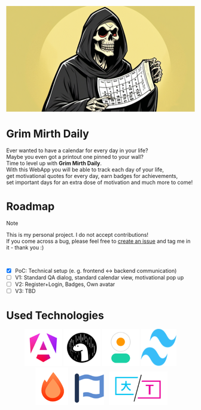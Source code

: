 <a href="https://grim-mirth-daily.com"><img src="readme-assets/grim-reaper-header.png" alt="Grim Mirth Daily home screen"></a>

# Grim Mirth Daily
Ever wanted to have a calendar for every day in your life? <br>
Maybe you even got a printout one pinned to your wall? <br>
Time to level up with **Grim Mirth Daily**. <br>
With this WebApp you will be able to track each day of your life, <br>
get motivational quotes for every day, earn badges for achievements, <br>
set important days for an extra dose of motivation and much more to come! <br>

# Roadmap
> [!NOTE]
> This is my personal project. I do not accept contributions! <br>
> If you come across a bug, please feel free to [create an issue](https://github.com/PabloPomodoro/grim-mirth-daily/issues/new) and tag me in it - thank you :)

 <br>
 
- [x] PoC: Technical setup (e. g. frontend &harr; backend communication) <br>
- [ ] V1: Standard QA dialog, standard calendar view, motivational pop up
- [ ] V2: Register+Login, Badges, Own avatar
- [ ] V3: TBD

# Used Technologies

<p align="center">
  <a href="https://angular.dev"><img src="readme-assets/angular.png" alt="Angular Logo" height="100"></a>
  <a href="https://deno.com"><img src="readme-assets/deno.png" alt="Deno Logo" height="100"></a>
  <a href="https://daisyui.com"><img src="readme-assets/daisyui.png" alt="DaisyUI Logo" height="100"></a>
  <a href="https://tailwindcss.com"><img src="readme-assets/tailwind.svg" alt="Tailwind Logo" height="100" width="95"></a>
  <a href="https://hono.dev"><img src="readme-assets/hono.png" alt="Hono Logo" height="100" hspace="5"></a>
  <a href="https://fontawesome.com"><img src="readme-assets/fontawesome.svg" alt="Font Awesome Logo" height="90" hspace="8"></a>
   <a href="https://jsverse.github.io/transloco"><img src="readme-assets/transloco.svg" alt="Transloco Logo" height="90"></a>
</p>

